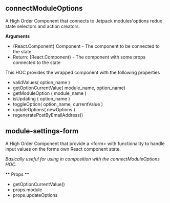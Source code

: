 

## connectModuleOptions

A High Order Component that connects to Jetpack modules'options
redux state selectors and action creators.

**Arguments**

* {React.Component} Component - The component to be connected to the state
* Return: {React.Component} -	The component with some props connected to the state

This HOC provides the wrapped component with the following properties

* validValues( option_name )
* getOptionCurrentValue( module_name, option_name)
* getModuleOption ( module_name )
* isUpdating ( option_name )
* toggleOption( option_name, currentValue )
* updateOptions( newOptions )
* regeneratePostByEmailAddress()

## module-settings-form

A High Order Component that provide a &lt;form&gt; with functionality to handle input values on the forms own React component state.

_Basically useful for using in composition with the connectModuleOptions HOC._

** Props **

* getOptionCurrentValue()
* props.module
* props.updateOptions

